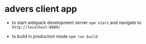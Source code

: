 # advers client app

- to start webpack development server
`npm start` and navigate to `http://localhost:8080/`

- to build in production mode
`npm run build`
